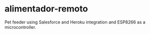 # alimentador-remoto
Pet feeder using Salesforce and Heroku integration and ESP8266 as a microcontroller.
